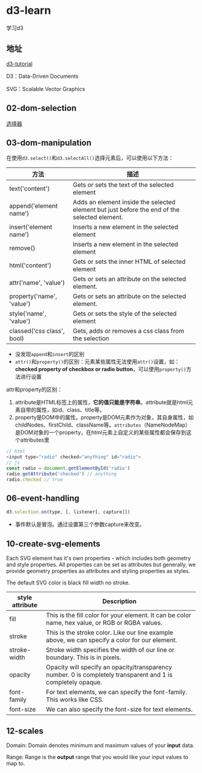 # d3-learn
学习d3

## 地址

[d3-tutorial](https://www.tutorialsteacher.com/d3js)



D3：Data-Driven Documents

SVG：Scalable Vector Graphics


## 02-dom-selection
[选择器](https://www.w3.org/TR/selectors-3/)

## 03-dom-manipulation

在使用`d3.select()`和`d3.selectAll()`选择元素后，可以使用以下方法：

| 方法                       | 描述                                                         |
| -------------------------- | ------------------------------------------------------------ |
| text('content')            | Gets or sets the text of the selected element                |
| append('element name')     | Adds an element inside the selected element but just before the end of the selected element. |
| insert('element name')     | Inserts a new element in the selected element                |
| remove()                   | Inserts a new element in the selected element                |
| html('content')            | Gets or sets the inner HTML of selected element              |
| attr('name', 'value')      | Gets or sets an attribute on the selected element.           |
| property('name', 'value')  | Gets or sets an attribute on the selected element.           |
| style('name', 'value')     | Gets or sets the style of the selected element               |
| classed('css class', bool) | Gets, adds or removes a css class from the selection         |

- 没发现`append`和`insert`的区别
- `attr()`和`property()`的区别：元素某些属性无法使用`attr()`设置，如：**checked property of checkbox or radio button**，可以使用`property()`方法进行设置

attr和property的区别：

1. attribute是HTML标签上的属性，**它的值只能是字符串**。attribute就是html元素自带的属性，如id、class、title等。
2. property是DOM中的属性。property是DOM元素作为对象，其自身属性，如childNodes、firstChild、className等。`attributes`（NameNodeMap）是DOM对象的一个property，在html元素上自定义的某些属性都会保存到这个attributes里

```js
// html
<input type="radio" checked="anything" id="radio">
// js
const radio = document.getElementById('radio')
radio.getAttribute('checked') // anything
radio.checked // true
```



## 06-event-handling

```js
d3.selection.on(type, [, listener[, capture]])
```

- 事件默认是冒泡。通过设置第三个参数capture来改变。



## 10-create-svg-elements

Each SVG element has it's own properties - which includes both geometry and style properties. All properties can be set as attributes but generally, we provide geometry properties as attributes and styling properties as styles.

The default SVG color is black fill width no stroke.

| style attribute | Description                                                  |
| --------------- | ------------------------------------------------------------ |
| fill            | This is the fill color for your element. It can be color name, hex value, or RGB or RGBA values. |
| stroke          | This is the stroke color. Like our line example above, we can specify a color for our element. |
| stroke-width    | Stroke width specifies the width of our line or boundary. This is in pixels. |
| opacity         | Opacity will specify an opacity/transparency number. 0 is completely transparent and 1 is completely opaque. |
| font-family     | For text elements, we can specify the font-family. This works like CSS. |
| font-size       | We can also specify the font-size for text elements.         |

## 12-scales

Domain: Domain denotes minimum and maximum values of your **input** data.

Range: Range is the **output** range that you would like your input values to map to.